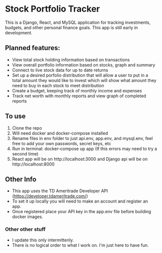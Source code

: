 # Stock Portfolio Tracker

This is a Django, React, and MySQL application for tracking investments, budgets,
and other personal finance goals. This app is still early in development.


## Planned features:
- View total stock holding information based on transactions
- View overall portfolio information based on stocks, graph and summary
- Connect to live stock data for up to date returns
- Set up a desired porfolio distribution that will allow a user to put in
a total amount they would like to invest which will show what amount they need
to buy in each stock to meet distribution
- Create a budget, keeping track of monthly income and expenses
- Track net worth with monthly reports and view graph of completed reports


## To use
1. Clone the repo
2. Will need docker and docker-compose installed
3. Rename files in env folder to just api.env, app.env, and mysql.env, feel free to add
your own passwords, secret keys, etc
4. Run in terminal: docker-compose up app (If this errors may need to try a second time)
5. React app will be on http://localhost:3000 and Django api will be on
http://localhost:8000


## Other Info
- This app uses the TD Ameritrade Developer API (https://developer.tdameritrade.com/)
- To set it up locally you will need to make an account and register an app.
- Once registered place your API key in the app.env file before building docker images.


### Other other stuff
- I update this only intermittenly.
- There is no logical order to what I work on. I'm just here to have fun.
